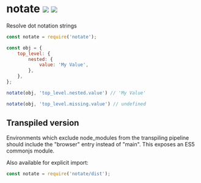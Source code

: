 # notate [![](https://img.shields.io/npm/v/notate.svg)](https://www.npmjs.com/package/notate) [![](https://img.shields.io/badge/source--000000.svg?logo=github&style=social)](https://github.com/omrilotan/mono/tree/master/packages/notate)

Resolve dot notation strings

```js
const notate = require('notate');

const obj = {
	top_level: {
		nested: {
			value: 'My Value',
		},
	},
};

notate(obj, 'top_level.nested.value') // 'My Value'

notate(obj, 'top_level.missing.value') // undefined
```

## Transpiled version
Environments which exclude node_modules from the transpiling pipeline should include the "browser" entry instead of "main". This exposes an ES5 commonjs module.

Also available for explicit import:
```js
const notate = require('notate/dist');
```
